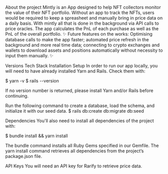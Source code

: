About the project
Mintly is an App designed to help NFT collectors monitor the value of their NFT portfolio. Without an app to track the NFTs, users would be required to keep a spreasheet and manually bring in price data on a daily basis. With mintly all that is done in the background via API calls to price oracles. The app calculates the PnL of each purchase as well as the PnL of the overall portfolio. ✨ Future features on the works: Optimising database calls to make the app faster; automated price refresh in the background and more real time data; connecting to crypto exchanges and wallets to download assets and positions automatically without necessity to input them manually. ✨

Versions
Tech Stack
Installation
Setup
In order to run our app locally, you will need to have already installed Yarn and Rails. Check them with:

$ yarn -v $ rails --version

If no version number is returned, please install Yarn and/or Rails before continuing.

Run the following command to create a database, load the schema, and initialize it with our seed data. $ rails db:create db:migrate db:seed

Dependencies
You'll also need to install all dependencies of the project with:

$ bundle install && yarn install

The bundle command installs all Ruby Gems specified in our Gemfile. The yarn install command retrieves all dependencies from the project’s package.json file.

API Keys
You will need an API key for Rarify to retrieve price data.

